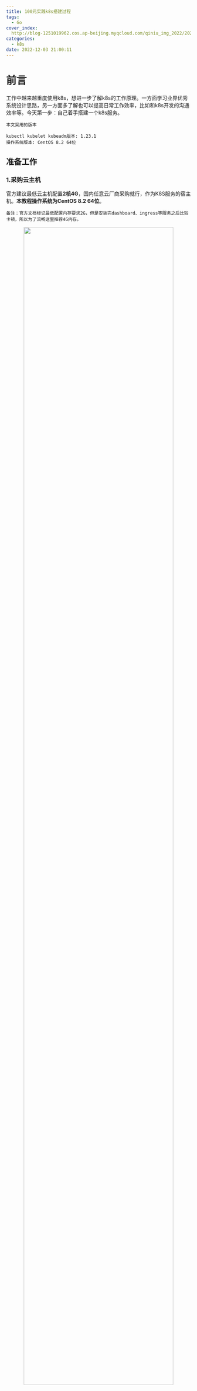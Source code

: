 ```yaml
---
title: 100元实践k8s搭建过程
tags:
  - Go
cover_index:
  http://blog-1251019962.cos.ap-beijing.myqcloud.com/qiniu_img_2022/20221215090444.jpg?imageMogr2/thumbnail/640x480!/format/webp/blur/1x0/quality/75|imageslim
categories:
  - k8s
date: 2022-12-03 21:00:11
---
```



# 前言

工作中越来越重度使用k8s，想进一步了解k8s的工作原理。一方面学习业界优秀系统设计思路，另一方面多了解也可以提高日常工作效率，比如和k8s开发的沟通效率等。今天第一步：自己着手搭建一个k8s服务。

```
本文采用的版本

kubectl kubelet kubeadm版本: 1.23.1
操作系统版本: CentOS 8.2 64位
```

## 准备工作

### 1.采购云主机

官方建议最低云主机配置**2核4G**，国内任意云厂商采购就行，作为K8S服务的宿主机。**本教程操作系统为CentOS 8.2 64位**。

```备注：官方文档标记最低配置内存要求2G，但是安装完dashboard、ingress等服务之后比较卡顿，所以为了流畅这里推荐4G内存。```

<p align="center">
  <img src="http://blog-1251019962.cos.ap-beijing.myqcloud.com/qiniu_img_2022/20221207092204.png" style="width:90%">
</p>

### 2.放开端口

外网放开`30000`端口，后续浏览器登陆k8s dashboard看板使用。并检查ssh服务端口22是否正常开启。

<p align="center">
  <img src="http://blog-1251019962.cos.ap-beijing.myqcloud.com/qiniu_img_2022/20221207091445.png" style="width:90%">
</p>

使用ssh登陆云主机，开始配置。

### 3.安装工具

安装常用工具：

```
yum install -y yum-utils device-mapper-persistent-data lvm2 iproute-tc
```

### 4.添加阿里源

国内存在墙的问题，添加阿里源加速：

```
yum-config-manager --add-repo https://mirrors.aliyun.com/docker-ce/linux/centos/docker-ce.repo
```

## 开始安装

### 1.安装社区版本docker

安装：
```
yum -y install docker-ce
```

enable：
```
systemctl enable docker
```

查看docker版本`docker version`：
<p align="center">
  <img src="http://blog-1251019962.cos.ap-beijing.myqcloud.com/qiniu_img_2022/20221211200219.png" style="width:60%">
</p>

### 2.安装 kubectl kubelet kubeadm 

#### 2.1添加阿里源

```
cat <<EOF > /etc/yum.repos.d/kubernetes.repo
[kubernetes]
name=Kubernetes
baseurl=https://mirrors.aliyun.com/kubernetes/yum/repos/kubernetes-el7-x86_64/
enabled=1
gpgcheck=1
repo_gpgcheck=1
gpgkey=https://mirrors.aliyun.com/kubernetes/yum/doc/yum-key.gpg https://mirrors.aliyun.com/kubernetes/yum/doc/rpm-package-key.gpg
EOF
```

> 注意点：v1.24版本后kubernetes放弃docker，安装过程存在一些问题，**这里我们指定1.23.1版本安装**。

#### 2.2安装 1.23.1版本 kubectl kubelet kubeadm：
```
yum install -y kubectl-1.23.1 kubelet-1.23.1 kubeadm-1.23.1
```

启动kubelet：
```
systemctl enable kubelet
```

查看kubectl版本：
<p align="center">
  <img src="http://blog-1251019962.cos.ap-beijing.myqcloud.com/qiniu_img_2022/20221211202333.png" style="width:90%">
</p>

#### 2.3修改`cgroupdriver`

执行如下命令：
```
cat <<EOF > /etc/docker/daemon.json
{
  "exec-opts": ["native.cgroupdriver=systemd"]
}
EOF
```

重启服务：
```
systemctl daemon-reload
systemctl restart docker
systemctl restart kubelet
```

#### 2.4替换镜像源

由于这里我们使用的是国内的云厂商，访问海外`k8s.gcr.io`拉取镜像存在墙的问题，所以下面我们就替换成`registry.cn-hangzhou.aliyuncs.com/google_containers`的地址，具体操作如下：

删除旧配置文件：
```
rm -f /etc/containerd/config.toml
```

生产默认配置文件：
```
containerd config default > /etc/containerd/config.toml
```

替换镜像地址：
```
sed -i 's/k8s.gcr.io/registry.cn-hangzhou.aliyuncs.com\/google_containers/' /etc/containerd/config.toml
```

重启`containerd`：
```
systemctl restart containerd
```

#### 2.4初始化k8s master节点

初始化命令：
```
kubeadm init --kubernetes-version=1.23.1  \
--apiserver-advertise-address=<你的云主机内网IP>   \
--image-repository registry.aliyuncs.com/google_containers  \
--service-cidr=10.10.0.0/16 --pod-network-cidr=10.122.0.0/16
```

通常会卡在这一步，如果大家按照本文的版本，理论不会报错，如果报错需要逐个搜索解决了。
<p align="center">
  <img src="http://blog-1251019962.cos.ap-beijing.myqcloud.com/qiniu_img_2022/20221211205050.png" style="width:60%">
</p>

如果初始化失败，执行如下命令后再重新初始化：
```
kubeadm reset -f
```

初始化成功之后得到如下命令，加入新的node节点使用(本次不使用)：
```
kubeadm join <你的云主机内网IP>:6443 --token 78376v.rznvls130w3sgwb7 \
	--discovery-token-ca-cert-hash sha256:add03fb7de52ad73fd96626fa9d9f0d639186524ba34d24742c15fce8093b8c5
```

配置`kubectl`：
```
mkdir -p $HOME/.kube

cp -i /etc/kubernetes/admin.conf $HOME/.kube/config

chown $(id -u):$(id -g) $HOME/.kube/config
```

查看k8s服务启动状态：

```
kubectl get pod --all-namespaces
```

<p align="center">
  <img src="http://blog-1251019962.cos.ap-beijing.myqcloud.com/qiniu_img_2022/20221211210014.png" style="width:90%">
</p>


### 3.安装calico网络

```
kubectl apply -f https://docs.projectcalico.org/manifests/calico.yaml
```

安装完毕后，查看calico服务启动状态：

```
kubectl get pod --all-namespaces
```

<p align="center">
  <img src="http://blog-1251019962.cos.ap-beijing.myqcloud.com/qiniu_img_2022/20221211211436.png" style="width:90%">
</p>


### 4.安装kubernates-dashboard

#### 4.1 下载配置文件

```
wget https://raw.githubusercontent.com/kubernetes/dashboard/v2.0.0-rc7/aio/deploy/recommended.yaml
```

#### 4.2 添加nodeport

配置nodeport，外网访问dashboard：

<p align="center">
  <img src="http://blog-1251019962.cos.ap-beijing.myqcloud.com/qiniu_img_2022/20221211212325.png" style="width:50%">
</p>

#### 4.3 创建dashboard服务

创建：
```
kubectl apply -f recommended.yaml
```

查看kubernetes-dashboard启动状态：
```
kubectl get pod -n kubernetes-dashboard
```

<p align="center">
  <img src="http://blog-1251019962.cos.ap-beijing.myqcloud.com/qiniu_img_2022/20221211212432.png" style="width:90%">
</p>

#### 4.4 外网访问dashboard

浏览器打开dashboard，地址：<你的外网IP:30000>

<p align="center">
  <img src="http://blog-1251019962.cos.ap-beijing.myqcloud.com/qiniu_img_2022/20221208084417.png" style="width:90%">
</p>

如上图所示，因为https的问题，浏览器会提示「您的连接不是私密连接」。推荐使用chrome浏览器，并在当前页面上任意位置点击，然后键盘输入「thisisunsafe」再点击回车健即可。

<p align="center">
  <img src="http://blog-1251019962.cos.ap-beijing.myqcloud.com/qiniu_img_2022/20221208085817.png" style="width:90%">
</p>

#### 4.5 获取token

创建用户。`dashboard-adminuser.yaml`配置文件示例，执行如下命令直接创建，参考官方教程创建示例用户 `https://github.com/kubernetes/dashboard/blob/master/docs/user/access-control/creating-sample-user.md`：

创建配置文件：
```
cat <<EOF > dashboard-adminuser.yaml
apiVersion: v1
kind: ServiceAccount
metadata:
  name: admin-user
  namespace: kubernetes-dashboard
---
apiVersion: rbac.authorization.k8s.io/v1
kind: ClusterRoleBinding
metadata:
  name: admin-user
roleRef:
  apiGroup: rbac.authorization.k8s.io
  kind: ClusterRole
  name: cluster-admin
subjects:
- kind: ServiceAccount
  name: admin-user
  namespace: kubernetes-dashboard
EOF
```


创建用户：
```
kubectl apply -f dashboard-adminuser.yaml
```

创建成功之后提示：
```
serviceaccount/admin-user created
clusterrolebinding.rbac.authorization.k8s.io/admin-user created
```

执行如下命令获取token:

```
kubectl -n kubernetes-dashboard get secret $(kubectl -n kubernetes-dashboard get sa/admin-user -o jsonpath="{.secrets[0].name}") -o go-template="{{.data.token | base64decode}}"
```

<p align="center">
  <img src="http://blog-1251019962.cos.ap-beijing.myqcloud.com/qiniu_img_2022/20221213093543.png" style="width:90%">
</p>

#### 4.6 复制token登陆dashboard

<p align="center">
  <img src="http://blog-1251019962.cos.ap-beijing.myqcloud.com/qiniu_img_2022/20221208091332.png" style="width:90%">
</p>

到这里我们已经可以正常创建pod了，但是外网还不能直接访问到pod，虽然可以采用dashboard的`nodeport`的方案，但是`nodeport`只支持暴露30000-32767的端口，不适用于生产环境，接着我们就通过另一种方式`ingress`来对外暴露pod。

### 5. 安装ingress

#### 5.1 下载官方配置文件，这里使用的v1.3.1版本：

```
wget https://raw.githubusercontent.com/kubernetes/ingress-nginx/controller-v1.3.1/deploy/static/provider/cloud/deploy.yaml
```

#### 5.2 同样由于墙的问题，我们把配置文件中的镜像源换成阿里源：

替换`nginx-ingress-controller`镜像源：
```
sed -i 's/registry.k8s.io\/ingress-nginx\/controller:v1.3.1@sha256:54f7fe2c6c5a9db9a0ebf1131797109bb7a4d91f56b9b362bde2abd237dd1974/registry.cn-hangzhou.aliyuncs.com\/google_containers\/nginx-ingress-controller:v1.3.1/g' ./deploy.yaml
```

替换`kube-webhook-certgen`镜像源：
```
sed -i 's/registry.k8s.io\/ingress-nginx\/kube-webhook-certgen:v1.3.0@sha256:549e71a6ca248c5abd51cdb73dbc3083df62cf92ed5e6147c780e30f7e007a47/registry.cn-hangzhou.aliyuncs.com\/google_containers\/kube-webhook-certgen:v1.3.0/g' ./deploy.yaml
```

#### 5.3 创建ingress服务

创建：
```
kubectl apply -f deploy.yaml
```

查看状态：
```
kubectl get pod --all-namespaces
```

<p align="center">
  <img src="http://blog-1251019962.cos.ap-beijing.myqcloud.com/qiniu_img_2022/20221211213756.png" style="width:90%">
</p>

创建完成之后，查看ingress状态，为`pending`状态，原因是缺少LB，这里我们使用`metallb` 。

#### 5.4 安装metallb

执行安装命令：
```
kubectl apply -f https://raw.githubusercontent.com/metallb/metallb/v0.13.7/config/manifests/metallb-native.yaml
```

<p align="center">
  <img src="http://blog-1251019962.cos.ap-beijing.myqcloud.com/qiniu_img_2022/20221211214826.png" style="width:90%">
</p>

创建secret：
```
kubectl create secret generic -n metallb-system memberlist --from-literal=secretkey="$(openssl rand -base64 128)"
```

查看安装状态：
```
kubectl get ns
kubectl get all -n metallb-system
```

#### 5.4 绑定外网IP `EXTERNAL-IP`

```
kubectl get service ingress-nginx-controller --namespace=ingress-nginx
```

<p align="center">
  <img src="http://blog-1251019962.cos.ap-beijing.myqcloud.com/qiniu_img_2022/20221211222959.png" style="width:80%">
</p>


```
kubectl edit service ingress-nginx-controller --namespace=ingress-nginx

添加：
externalIPs:
  - 118.195.228.232
```

<p align="center">
  <img src="http://blog-1251019962.cos.ap-beijing.myqcloud.com/qiniu_img_2022/20221211223105.png" style="width:50%">
</p>

```
kubectl get service ingress-nginx-controller --namespace=ingress-nginx
```
<p align="center">
  <img src="http://blog-1251019962.cos.ap-beijing.myqcloud.com/qiniu_img_2022/20221211223220.png" style="width:80%">
</p>

查看启动状态`kubectl get pod --all-namespaces`：
<p align="center">
  <img src="http://blog-1251019962.cos.ap-beijing.myqcloud.com/qiniu_img_2022/20221211220300.png" style="width:80%">
</p>

metalab和`ingress-nginx`的状态还是`pending`，查看原因：

```
kubectl describe pod ingress-nginx-controller-6bfbdbdd64-jp7lw -n ingress-nginx
```

<p align="center">
  <img src="http://blog-1251019962.cos.ap-beijing.myqcloud.com/qiniu_img_2022/20221211221006.png" style="width:80%">
</p>

原因是现在只有`master`节点，还没有`node`节点，未了节省成本，这里我们允许master参与调度，把master节点也当node使用。

#### 5.5 允许master节点可以被调度

执行：
```
kubectl taint nodes --all node-role.kubernetes.io/master-
```

查看pod状态：
```
kubectl get pod --all-namespaces
```

<p align="center">
  <img src="http://blog-1251019962.cos.ap-beijing.myqcloud.com/qiniu_img_2022/20221211221338.png" style="width:80%">
</p>

pod均正常运行。到这里，一个基础的k8s服务基本安装完成。

## 体验k8s

### 解析域名

你的测试域名A解析到服务器的外网IP上，具体步骤略。

### 创建测试服务pod

```
kubectl create deployment demo --image=httpd --port=80

kubectl expose deployment demo
```

### 创建ingress映射

```
kubectl create ingress demo --class=nginx  --rule="k8s.tigerb.cn/*=demo:80"
```

### 测试

查看ingress服务service的外网端口

<p align="center">
  <img src="http://blog-1251019962.cos.ap-beijing.myqcloud.com/qiniu_img_2022/20221211224544.png" style="width:80%">
</p>

`demo`pod启动成功后访问`http://k8s.tigerb.cn:32374/`测试服务即可。

<p align="center">
  <img src="http://blog-1251019962.cos.ap-beijing.myqcloud.com/qiniu_img_2022/20221211224105.png" style="width:80%">
</p>

到此为止，我们就成功部署了一个k8s服务，使用dashborad就可以很轻松完成服务部署、扩容、缩容等。

